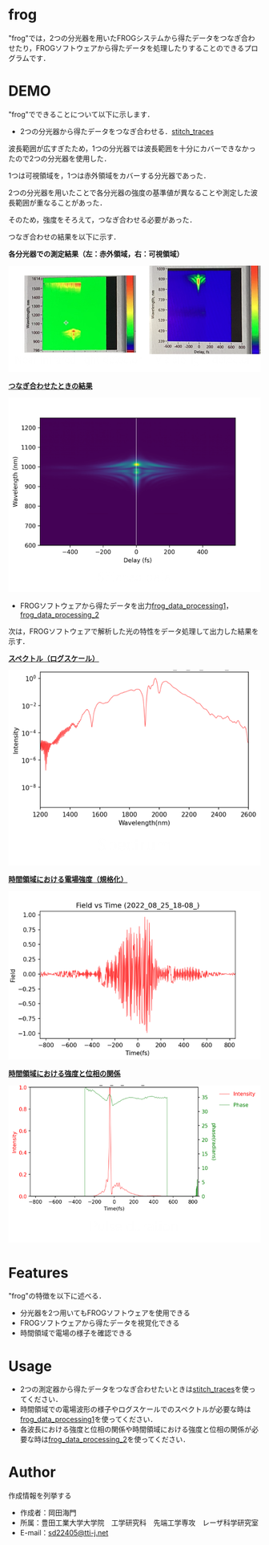 # frog

"frog"では，2つの分光器を用いたFROGシステムから得たデータをつなぎ合わせたり，FROGソフトウェアから得たデータを処理したりすることのできるプログラムです．

# DEMO

"frog"でできることについて以下に示します．

* 2つの分光器から得たデータをつなぎ合わせる．[stitch_traces](https://github.com/kaito0714/frog/blob/main/stitch_traces)

波長範囲が広すぎたため，1つの分光器では波長範囲を十分にカバーできなかったので2つの分光器を使用した．

1つは可視領域を，1つは赤外領域をカバーする分光器であった．

2つの分光器を用いたことで各分光器の強度の基準値が異なることや測定した波長範囲が重なることがあった．

そのため，強度をそろえて，つなぎ合わせる必要があった．

つなぎ合わせの結果を以下に示す．

**各分光器での測定結果（左：赤外領域，右：可視領域）**

![](images/frog.png)

**[つなぎ合わせたときの結果](https://github.com/kaito0714/frog/blob/main/stitch_traces)**

![](images/stitched.png)


* FROGソフトウェアから得たデータを出力[frog_data_processing1](https://github.com/kaito0714/frog/blob/main/frog_data_processing_1)，[frog_data_processing_2](https://github.com/kaito0714/frog/blob/main/frog_data_processing_2)

次は，FROGソフトウェアで解析した光の特性をデータ処理して出力した結果を示す．

**[スペクトル（ログスケール）](https://github.com/kaito0714/frog/blob/main/frog_data_processing_1)**

![](images/spectrum.png)

**[時間領域における電場強度（規格化）](https://github.com/kaito0714/frog/blob/main/frog_data_processing_1)**

![](images/field.png)

**[時間領域における強度と位相の関係](https://github.com/kaito0714/frog/blob/main/frog_data_processing_2)**

![](images/pulse_duration.png)

# Features

"frog"の特徴を以下に述べる．

* 分光器を2つ用いてもFROGソフトウェアを使用できる
* FROGソフトウェアから得たデータを視覚化できる
* 時間領域で電場の様子を確認できる

# Usage

* 2つの測定器から得たデータをつなぎ合わせたいときは[stitch_traces](https://github.com/kaito0714/frog/blob/main/stitch_traces)を使ってください．
* 時間領域での電場波形の様子やログスケールでのスペクトルが必要な時は[frog_data_processing1](https://github.com/kaito0714/frog/blob/main/frog_data_processing_1)を使ってください．
* 各波長における強度と位相の関係や時間領域における強度と位相の関係が必要な時は[frog_data_processing_2](https://github.com/kaito0714/frog/blob/main/frog_data_processing_2)を使ってください．

# Author

作成情報を列挙する

* 作成者：岡田海門
* 所属：豊田工業大学大学院　工学研究科　先端工学専攻　レーザ科学研究室
* E-mail：sd22405@tti-j.net
